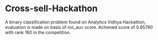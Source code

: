 # Cross-sell-Hackathon
A binary classification problem found on Analytics Vidhya Hackathon, evaluation is made on basis of roc_auc score.  Achieved score of 0.85780 with rank 160 in the competition.
